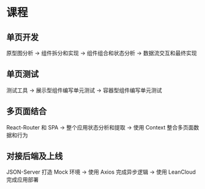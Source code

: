 # 课程

## 单页开发

原型图分析 -> 组件拆分和实现 -> 组件组合和状态分析 -> 数据流交互和最终实现

## 单页测试

测试工具 -> 展示型组件编写单元测试 -> 容器型组件编写单元测试

## 多页面结合

React-Router 和 SPA -> 整个应用状态分析和提取 -> 使用 Context 整合多页面数据和行为

## 对接后端及上线

JSON-Server 打造 Mock 环境 -> 使用 Axios 完成异步逻辑 -> 使用 LeanCloud 完成应用部署
